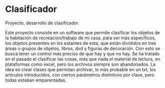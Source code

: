 # Clasificador
Proyecto, desarrollo de clasificador.


Este proyecto consiste en un software que permite clasificar los objetos de la habitación de recreación/trabajo de mi casa, para ser más específicos, los objetos presentes en los estantes de esta, que están divididos en tres áreas o grupos de objetos, libros, dvd y figuras de decoración.
Con esto se busca tener un control más preciso de que hay y que no hay. 
Se ha tratado en el pasado el clasificar las cosas, más que nada el material de lectura, en plataformas como excel, pero los archivos siempre son abandonados.
La idea es crear clases que permitan archivar, lo más probable en un txt, los artículos introducidos, con ciertos parámetros distintivos por clase, pero todas estaban emparentadas.

